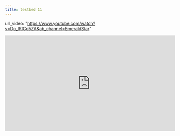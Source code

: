 ```yaml
---
title: testbed 11
---
```


url_video: "https://www.youtube.com/watch?v=Do_IKlCo5ZA&ab_channel=EmeraldStar"
<div class="embed-responsive embed-responsive-16by9">
  <iframe width="560" height="315" src="https://www.youtube.com/watch?v=Do_IKlCo5ZA&ab_channel=EmeraldStar" frameborder="0" allow="autoplay; encrypted-media"
          allowfullscreen></iframe>
  
</div>

